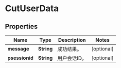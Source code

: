 
# CutUserData

## Properties
Name | Type | Description | Notes
------------ | ------------- | ------------- | -------------
**message** | **String** | 成功结果。 |  [optional]
**psessionid** | **String** | 用户会话ID。 |  [optional]



